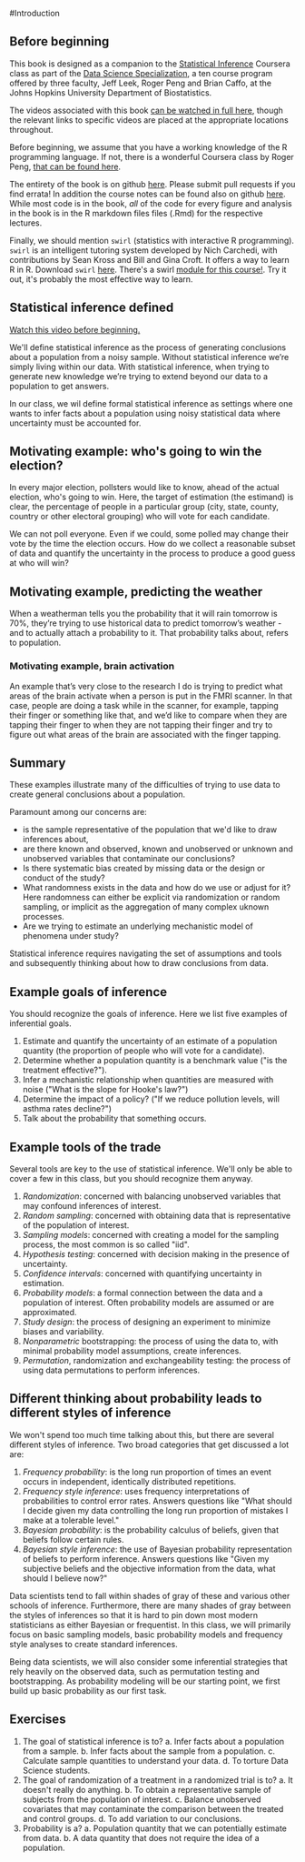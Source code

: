 #Introduction

## Before beginning
This book is designed as a companion to the [Statistical Inference](https://www.coursera.org/course/statinference)
Coursera class as part of the [Data Science Specialization](https://www.coursera.org/specialization/jhudatascience/1?utm_medium=courseDescripTop), a
ten course program offered by three faculty, Jeff Leek, Roger Peng and Brian Caffo,
at the Johns Hopkins University Department of Biostatistics.

The videos associated with this book
[can be watched in full here](https://www.youtube.com/watch?v=WkOinijQmPU&list=PLpl-gQkQivXiBmGyzLrUjzsblmQsLtkzJ),
though the relevant links to specific videos are placed at the appropriate
locations throughout.


Before beginning, we assume that you have a working knowledge
of the R programming language. If not, there is a wonderful Coursera class
by Roger Peng, [that can be found here](https://www.coursera.org/course/rprog).

The entirety of the book is on github [here](https://github.com/bcaffo/LittleInferenceBook).
Please submit pull requests if you find errata! In addition the course notes can be found
also on github [here](https://github.com/bcaffo/courses/tree/master/06_StatisticalInference).
While most code is in the book, *all* of the code for every figure and analysis in the
book is in the R markdown files files (.Rmd) for the respective lectures.

Finally, we should mention `swirl` (statistics with interactive R programming).
`swirl` is an intelligent tutoring system developed by Nich Carchedi, with contributions
by Sean Kross and Bill and Gina Croft. It offers a way to learn R in R.
Download `swirl` [here](http://swirlstats.com). There's a swirl
[module for this course!](https://github.com/swirldev/swirl_courses#swirl-courses).
Try it out, it's probably the most effective way to learn.

## Statistical inference defined

[Watch this video before beginning.](http://youtu.be/WkOinijQmPU?list=PLpl-gQkQivXiBmGyzLrUjzsblmQsLtkzJ)

We'll define statistical inference as the process of generating conclusions about
a population from a noisy sample. Without statistical inference we’re simply
living within our data. With statistical inference, when trying to generate
new knowledge we’re trying to extend beyond our data to a population to get
answers.

In our class, we wil define formal statistical inference as settings where one wants to infer facts about a population using noisy
statistical data where uncertainty must be accounted for.


## Motivating example: who's going to win the election?

In every major election, pollsters would like to know, ahead of the
actual election, who's going to win. Here, the target of
estimation (the estimand) is clear, the percentage of people in
a particular group (city, state, county, country or other electoral
grouping) who will vote for each candidate.

We can not poll everyone. Even if we could, some polled
may change their vote by the time the election occurs.
How do we collect a reasonable subset of data and quantify the
uncertainty in the process to produce a good guess at who will win?


## Motivating example, predicting the weather

When a weatherman tells you the probability that it will rain tomorrow is
70%, they’re trying to use historical data
to predict tomorrow’s weather - and to actually attach a probability to it.
That probability talks about, refers to population.

### Motivating example, brain activation

An example that’s very close to the research I do is trying to predict what
areas of the brain activate when a person is put in the FMRI scanner. In
that case, people are doing a task while in the scanner, for example, tapping
their finger or something like that, and we’d like to compare when they are
tapping their finger to when they are not tapping their finger and try to
figure out what areas of the brain are associated with the finger tapping.


## Summary

These examples illustrate many of the difficulties of trying
to use data to create general conclusions about a population.

Paramount among our concerns are:

* is the sample representative of the population that we'd like to draw inferences about,
* are there known and observed, known and unobserved or unknown and unobserved variables that contaminate our conclusions?
* Is there systematic bias created by missing data or the design or conduct of the study?
* What randomness exists in the data and how do we use or adjust for it? Here randomness can either be explicit via randomization
or random sampling, or implicit as the aggregation of many complex uknown processes.
* Are we trying to estimate an underlying mechanistic model of phenomena under study?

Statistical inference requires navigating the set of assumptions and
tools and subsequently thinking about how to draw conclusions from data.

## Example goals of inference

You should recognize the goals of inference. Here we list five
examples of inferential goals.

1. Estimate and quantify the uncertainty of an estimate of
a population quantity (the proportion of people who will
  vote for a candidate).
2. Determine whether a population quantity
  is a benchmark value ("is the treatment effective?").
3. Infer a mechanistic relationship when quantities are measured with
  noise ("What is the slope for Hooke's law?")
4. Determine the impact of a policy? ("If we reduce pollution levels,
  will asthma rates decline?")
5. Talk about the probability that something occurs.


## Example tools of the trade

Several tools are key to the use of statistical inference. We'll only
be able to cover a few in this class, but you should recognize them anyway.

1. *Randomization*: concerned with balancing unobserved variables that may confound inferences of interest.
2. *Random sampling*: concerned with obtaining data that is representative
of the population of interest.
3. *Sampling models*: concerned with creating a model for the sampling
process, the most common is so called "iid".
4. *Hypothesis testing*: concerned with decision making in the presence of uncertainty.
5. *Confidence intervals*: concerned with quantifying uncertainty in
estimation.
6. *Probability models*: a formal connection between the data and a population of interest. Often probability models are assumed or are
approximated.
7. *Study design*: the process of designing an experiment to minimize biases and variability.
8. *Nonparametric* bootstrapping: the process of using the data to,
  with minimal probability model assumptions, create inferences.
9. *Permutation*, randomization and exchangeability testing: the process
of using data permutations to perform inferences.

## Different thinking about probability leads to different styles of inference

We won't spend too much time talking about this, but there are several different
styles of inference. Two broad categories that get discussed a lot are:

1. *Frequency probability*: is the long run proportion of
 times an event occurs in independent, identically distributed
 repetitions.
2. *Frequency style inference*: uses frequency interpretations of probabilities
to control error rates. Answers questions like "What should I decide
given my data controlling the long run proportion of mistakes I make at
a tolerable level."
3. *Bayesian probability*: is the probability calculus of beliefs, given that beliefs follow certain rules.
4. *Bayesian style inference*: the use of Bayesian probability representation
of beliefs to perform inference. Answers questions like "Given my subjective beliefs and the objective information from the data, what
should I believe now?"

Data scientists tend to fall within shades of gray of these and various other schools of inference.
Furthermore, there are many shades of gray between the styles of inferences so
that it is hard to pin down most modern statisticians as either Bayesian or
frequentist. In this class, we will primarily focus on basic sampling models,
basic probability models and frequency style analyses
to create standard inferences.

Being data scientists,  we will also consider some inferential strategies that  
rely heavily on the observed data, such as permutation testing
and bootstrapping. As probability modeling will be our starting point, we first build
up basic probability as our first task.

## Exercises

1. The goal of statistical inference is to?
  a. Infer facts about a population from a sample.
  b. Infer facts about the sample from a population.
  c. Calculate sample quantities to understand your data.
  d. To torture Data Science students.
2. The goal of randomization of a treatment in a randomized trial is to?
  a. It doesn't really do anything.
  b. To obtain a representative sample of subjects from the population of interest.
  c. Balance unobserved covariates that may contaminate the comparison between the treated and control groups.
  d. To add variation to our conclusions.
3. Probability is a?
  a. Population quantity that we can potentially estimate from data.
  b. A data quantity that does not require the idea of a population.
